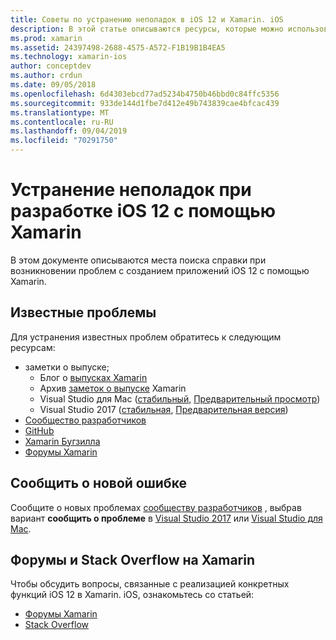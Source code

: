```yaml
---
title: Советы по устранению неполадок в iOS 12 и Xamarin. iOS
description: В этой статье описываются ресурсы, которые можно использовать для устранения неполадок при разработке приложений Xamarin. iOS. В нем обсуждаются известные проблемы, сообщается о новых проблемах и другие ресурсы по устранению неполадок.
ms.prod: xamarin
ms.assetid: 24397498-2688-4575-A572-F1B19B1B4EA5
ms.technology: xamarin-ios
author: conceptdev
ms.author: crdun
ms.date: 09/05/2018
ms.openlocfilehash: 6d4303ebcd77ad5234b4750b46bbd0c84ffc5356
ms.sourcegitcommit: 933de144d1fbe7d412e49b743839cae4bfcac439
ms.translationtype: MT
ms.contentlocale: ru-RU
ms.lasthandoff: 09/04/2019
ms.locfileid: "70291750"
---
```

# <a name="troubleshooting-ios-12-development-with-xamarin"></a>Устранение неполадок при разработке iOS 12 с помощью Xamarin

В этом документе описываются места поиска справки при возникновении проблем с созданием приложений iOS 12 с помощью Xamarin.

## <a name="known-issues"></a>Известные проблемы

Для устранения известных проблем обратитесь к следующим ресурсам:

- заметки о выпуске;
  - Блог о [выпусках Xamarin](http://releases.xamarin.com/)
  - Архив [заметок о выпуске](https://docs.microsoft.com/xamarin/ios/release-notes/) Xamarin
  - Visual Studio для Mac ([стабильный](https://docs.microsoft.com/visualstudio/releasenotes/vs2017-mac-relnotes), [Предварительный просмотр](https://docs.microsoft.com/visualstudio/releasenotes/vs2017-mac-preview-relnotes))
  - Visual Studio 2017 ([стабильная](https://docs.microsoft.com/visualstudio/releasenotes/vs2017-relnotes), [Предварительная версия](https://docs.microsoft.com/visualstudio/releasenotes/vs2017-preview-relnotes))
- [Сообщество разработчиков](https://developercommunity.visualstudio.com/search.html)
- [GitHub](https://github.com/xamarin/xamarin-macios/issues)
- [Xamarin Бугзилла](https://bugzilla.xamarin.com/query.cgi?product=iOS)
- [Форумы Xamarin](https://forums.xamarin.com/categories/ios)

## <a name="report-a-new-issue"></a>Сообщить о новой ошибке

Сообщите о новых проблемах [сообществу разработчиков](https://developercommunity.visualstudio.com/spaces/8/index.html) , выбрав вариант **сообщить о проблеме** в [Visual Studio 2017](https://docs.microsoft.com/visualstudio/ide/how-to-report-a-problem-with-visual-studio-2017) или [Visual Studio для Mac](https://docs.microsoft.com/visualstudio/mac/report-a-problem).

## <a name="xamarin-forums-and-stack-overflow"></a>Форумы и Stack Overflow на Xamarin

Чтобы обсудить вопросы, связанные с реализацией конкретных функций iOS 12 в Xamarin. iOS, ознакомьтесь со статьей:

- [Форумы Xamarin](http://forums.xamarin.com/categories/ios)
- [Stack Overflow](https://stackoverflow.com/search?tab=newest&q=xamarin)
